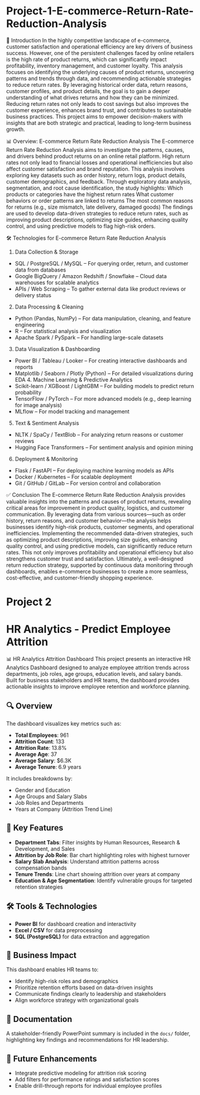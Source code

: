 # Project-1-E-commerce-Return-Rate-Reduction-Analysis
📌 Introduction
In the highly competitive landscape of e-commerce, customer satisfaction and operational efficiency are key drivers of business success. However, 
one of the persistent challenges faced by online retailers is the high rate of product returns, which can significantly impact profitability, inventory management, and customer loyalty.
This analysis focuses on identifying the underlying causes of product returns, uncovering patterns and trends through data, and recommending actionable strategies to reduce return rates. 
By leveraging historical order data, return reasons, customer profiles, and product details, the goal is to gain a deeper understanding of what drives returns and how they can be minimized.
Reducing return rates not only leads to cost savings but also improves the customer experience, enhances brand trust, and contributes to sustainable business practices. This project aims to empower 
decision-makers with insights that are both strategic and practical, leading to long-term business growth.

📊 Overview: E-commerce Return Rate Reduction Analysis
The E-commerce Return Rate Reduction Analysis aims to investigate the patterns, causes, and drivers behind product returns on an online retail platform. High return rates not only lead to financial losses 
and operational inefficiencies but also affect customer satisfaction and brand reputation.
This analysis involves exploring key datasets such as order history, return logs, product details, customer demographics, and feedback. Through exploratory data analysis, segmentation, and root cause identification, the study highlights:
Which products or categories have the highest return rates
What customer behaviors or order patterns are linked to returns
The most common reasons for returns (e.g., size mismatch, late delivery, damaged goods)
The findings are used to develop data-driven strategies to reduce return rates, such as improving product descriptions, optimizing size guides, enhancing quality control, and using predictive models to flag high-risk orders.

🛠️ Technologies for E-commerce Return Rate Reduction Analysis
1. Data Collection & Storage
* SQL / PostgreSQL / MySQL – For querying order, return, and customer data from databases
* Google BigQuery / Amazon Redshift / Snowflake – Cloud data warehouses for scalable analytics
* APIs / Web Scraping – To gather external data like product reviews or delivery status
2. Data Processing & Cleaning
* Python (Pandas, NumPy) – For data manipulation, cleaning, and feature engineering
* R – For statistical analysis and visualization
* Apache Spark / PySpark – For handling large-scale datasets
3. Data Visualization & Dashboarding
* Power BI / Tableau / Looker – For creating interactive dashboards and reports
* Matplotlib / Seaborn / Plotly (Python) – For detailed visualizations during EDA
  4. Machine Learning & Predictive Analytics
* Scikit-learn / XGBoost / LightGBM – For building models to predict return probability
* TensorFlow / PyTorch – For more advanced models (e.g., deep learning for image analysis)
* MLflow – For model tracking and management
5. Text & Sentiment Analysis
* NLTK / SpaCy / TextBlob – For analyzing return reasons or customer reviews
* Hugging Face Transformers – For sentiment analysis and opinion mining
6. Deployment & Monitoring
* Flask / FastAPI – For deploying machine learning models as APIs
* Docker / Kubernetes – For scalable deployment
* Git / GitHub / GitLab – For version control and collaboration

 ✅ Conclusion
 The E-commerce Return Rate Reduction Analysis provides valuable insights into the patterns and causes of product returns, revealing critical areas for improvement in product quality, 
 logistics, and customer communication. By leveraging data from various sources—such as order history, return reasons, and customer behavior—the analysis helps businesses identify high-risk products, 
 customer segments, and operational inefficiencies.
 Implementing the recommended data-driven strategies, such as optimizing product descriptions, improving size guides, enhancing quality control, and using predictive models, can significantly reduce return rates. This not only improves profitability and operational efficiency but 
 also strengthens customer trust and satisfaction.
 Ultimately, a well-designed return reduction strategy, supported by continuous data monitoring through dashboards, enables e-commerce businesses to create a more seamless, cost-effective, 
 and customer-friendly shopping experience.

# Project 2
# HR Analytics - Predict Employee Attrition
📊 HR Analytics Attrition Dashboard
This project presents an interactive HR Analytics Dashboard designed to analyze employee attrition trends across departments, job roles, age groups, education levels, and salary bands. Built for business stakeholders and HR teams, the dashboard provides actionable insights to improve employee retention and workforce planning.

## 🔍 Overview
The dashboard visualizes key metrics such as:

- **Total Employees**: 961  
- **Attrition Count**: 133  
- **Attrition Rate**: 13.8%  
- **Average Age**: 37  
- **Average Salary**: $6.3K  
- **Average Tenure**: 6.9 years  

It includes breakdowns by:

- Gender and Education  
- Age Groups and Salary Slabs  
- Job Roles and Departments  
- Years at Company (Attrition Trend Line)

## 📌 Key Features
- **Department Tabs**: Filter insights by Human Resources, Research & Development, and Sales  
- **Attrition by Job Role**: Bar chart highlighting roles with highest turnover  
- **Salary Slab Analysis**: Understand attrition patterns across compensation bands  
- **Tenure Trends**: Line chart showing attrition over years at company  
- **Education & Age Segmentation**: Identify vulnerable groups for targeted retention strategies  

## 🛠️ Tools & Technologies

- **Power BI** for dashboard creation and interactivity  
- **Excel / CSV** for data preprocessing  
- **SQL (PostgreSQL)** for data extraction and aggregation  

## 🎯 Business Impact

This dashboard enables HR teams to:

- Identify high-risk roles and demographics  
- Prioritize retention efforts based on data-driven insights  
- Communicate findings clearly to leadership and stakeholders  
- Align workforce strategy with organizational goals  

## 📄 Documentation

A stakeholder-friendly PowerPoint summary is included in the `docs/` folder, highlighting key findings and recommendations for HR leadership.

## 🚀 Future Enhancements

- Integrate predictive modeling for attrition risk scoring  
- Add filters for performance ratings and satisfaction scores  
- Enable drill-through reports for individual employee profiles 
